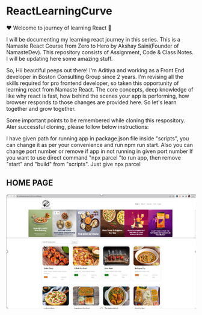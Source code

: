 # ReactLearningCurve

❤️ Welcome to journey of learning React 🙏

I will be documenting my learning react journey in this series. This is a Namaste React Course from Zero to Hero by Akshay Saini(Founder of NamasteDev). This repository consists of Assignment, Code & Class Notes. I will be updating here some amazing stuff.

So, Hii beautiful peeps out there! I'm Aditiya and working as a Front End developer in Boston Consulting Group since 2 years. I'm revising all the skills required for pro frontend developer, so taken this opportunity of learning react from Namaste React. The core concepts, deep knowledge of like why react is fast, how behind the scenes your app is performing, how browser responds to those changes are provided here. So let's learn together and grow together.

Some important points to be remembered while cloning this respository. Ater successful cloning, please follow below instructions:

I have given path for running app in package.json file inside "scripts", you can change it as per your convenience and run npm run start.
Also you can change port number or remove if app in not running in given port number
If you want to use direct command "npx parcel "to run app, then remove "start" and "build" from "scripts". Just give npx parcel

## HOME PAGE

![HOME](https://github.com/AditiyaS-cloud/ReactLearningCurve/blob/main/src/assets/screenshots/HOME_PAGE.jpg?raw=true)
